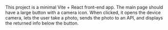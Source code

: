 <!-- Use this file to provide workspace-specific custom instructions to Copilot. For more details, visit https://code.visualstudio.com/docs/copilot/copilot-customization#_use-a-githubcopilotinstructionsmd-file -->

This project is a minimal Vite + React front-end app. The main page should have a large button with a camera icon. When clicked, it opens the device camera, lets the user take a photo, sends the photo to an API, and displays the returned info below the button.
